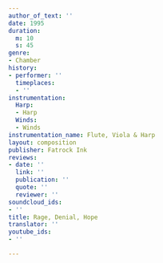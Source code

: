 ```yaml
---
author_of_text: ''
date: 1995
duration:
  m: 10
  s: 45
genre:
- Chamber
history:
- performer: ''
  timeplaces:
  - ''
instrumentation:
  Harp:
  - Harp
  Winds:
  - Winds
instrumentation_name: Flute, Viola & Harp
layout: composition
publisher: Fatrock Ink
reviews:
- date: ''
  link: ''
  publication: ''
  quote: ''
  reviewer: ''
soundcloud_ids:
- ''
title: Rage, Denial, Hope
translator: ''
youtube_ids:
- ''

---
```

